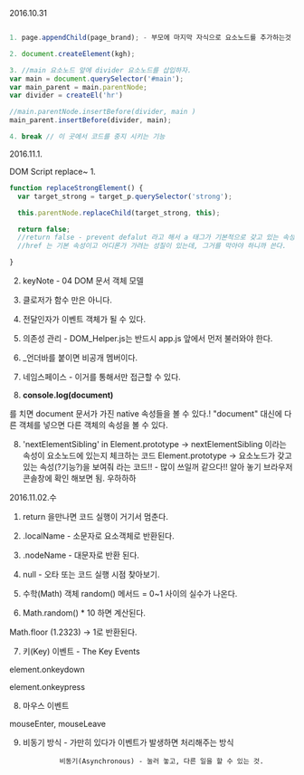 2016.10.31

```javascript

1. page.appendChild(page_brand); - 부모에 마지막 자식으로 요소노드를 추가하는것

2. document.createElement(kgh);

3. //main 요소노드 앞에 divider 요소노드를 삽입하자.
var main = document.querySelector('#main');
var main_parent = main.parentNode;
var divider = createEl('hr')

//main.parentNode.insertBefore(divider, main )
main_parent.insertBefore(divider, main);

4. break // 이 곳에서 코드를 중지 시키는 기능

```

2016.11.1.

DOM Script replace~
1. 
```javascript
function replaceStrongElement() {
  var target_strong = target_p.querySelector('strong');

  this.parentNode.replaceChild(target_strong, this);

  return false;
  //return false - prevent defalut 라고 해서 a 태그가 기본적으로 갖고 있는 속성,
  //href 는 기본 속성이고 어디론가 가려는 성질이 있는데, 그거를 막아야 하니까 쓴다.

}
```

2. keyNote - 04 DOM 문서 객체 모델

3. 클로저가 함수 만은 아니다.

4. 전달인자가 이벤트 객체가 될 수 있다.

4. 의존성 관리 - DOM_Helper.js는 반드시 app.js 앞에서 먼저 불러와야 한다.

5. _언더바를 붙이면 비공개 멤버이다.

6. 네임스페이스 - 이거를 통해서만 접근할 수 있다.

7. **console.log(document)**

 를 치면 document 문서가 가진 native 속성들을 볼 수 있다.!
 "document" 대신에 다른 객체를 넣으면 다른 객체의 속성을 볼 수 있다.

8. 'nextElementSibling' in Element.prototype -> nextElementSibling 이라는 속성이 요소노드에 있는지 체크하는 코드
    Element.prototype -> 요소노드가 갖고 있는 속성(?기능?)을 보여줘 라는 코드!! - 많이 쓰일꺼 같으다!! 알아 놓기
    브라우저 콘솔창에 확인 해보면 됨. 우하하하

    
 2016.11.02.수
 
 1. return 을만나면 코드 실행이 거기서 멈춘다.
 
 2. .localName - 소문자로 요소객체로 반환된다.
 
 3. .nodeName - 대문자로 반환 된다.
 
 4. null - 오타 또는 코드 실행 시점 찾아보기.
  
 5. 수학(Math) 객체 random() 메서드 = 0~1 사이의 실수가 나온다.

 6. Math.random() * 10 하면  계산된다.

   Math.floor (1.2323) -> 1로 반환된다.
   
 7.  키(Key) 이벤트 - The Key Events
  
   element.onkeydown

   element.onkeypress


  8. 마우스 이벤트
   
   mouseEnter, mouseLeave
   
   9. 비동기 방식 - 가만히 있다가 이벤트가 발생하면 처리해주는 방식
                   
                   비동기(Asynchronous) - 눌러 놓고, 다른 일을 할 수 있는 것.

